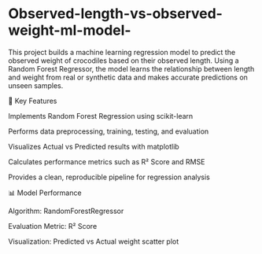 # Observed-length-vs-observed-weight-ml-model-
This project builds a machine learning regression model to predict the observed weight of crocodiles based on their observed length. Using a Random Forest Regressor, the model learns the relationship between length and weight from real or synthetic data and makes accurate predictions on unseen samples.


🧠 Key Features

Implements Random Forest Regression using scikit-learn

Performs data preprocessing, training, testing, and evaluation

Visualizes Actual vs Predicted results with matplotlib

Calculates performance metrics such as R² Score and RMSE

Provides a clean, reproducible pipeline for regression analysis

📊 Model Performance

Algorithm: RandomForestRegressor

Evaluation Metric: R² Score

Visualization: Predicted vs Actual weight scatter plot
